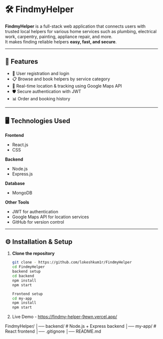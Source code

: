 # 🛠️ FindmyHelper

**FindmyHelper** is a full-stack web application that connects users with trusted local helpers for various home services such as plumbing, electrical work, carpentry, painting, appliance repair, and more.  
It makes finding reliable helpers **easy, fast, and secure**.

---

## 🚀 Features

- 🔐 User registration and login  
- 📋 Browse and book helpers by service category  
- 📍 Real-time location & tracking using Google Maps API   
- 🛡️ Secure authentication with JWT  
- 📊 Order and booking history  

---

## 🖥️ Technologies Used

**Frontend**  
- React.js  
- CSS  

**Backend**  
- Node.js  
- Express.js  

**Database**  
- MongoDB  

**Other Tools**  
- JWT for authentication  
- Google Maps API for location services  
- GitHub for version control
---

## ⚙️ Installation & Setup

1. **Clone the repository**
   ```bash
   git clone - https://github.com/lokeshkum1r/FindmyHelper
   cd FindmyHelper
   backend setup
   cd backend
   npm install
   npm start

   Frontend setup
   cd my-app
   npm install
   npm start
   

2. Live Demo - https://findmy-helper-9ewn.vercel.app/


FindmyHelper/
│── backend/        # Node.js + Express backend
│── my-app/       # React frontend
│── .gitignore
│── README.md
